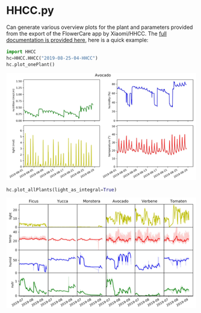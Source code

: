 # HHCC.py
Can generate various overview plots for the plant and parameters provided from
the export of the FlowerCare app by Xiaomi/HHCC. The [full documentation is provided here](https://github.com/jandechent/HHCC.py/blob/master/docs/markdown/index.md),
here is a quick example:
```python
import HHCC
hc=HHCC.HHCC("2019-08-25-04-HHCC")
hc.plot_onePlant()
```
![plot_onePlant](https://raw.githubusercontent.com/jandechent/HHCC.py/master/examples/plot_onePlant.jpg)
```python
hc.plot_allPlants(light_as_integral=True)
```
![plot_allPlants](https://raw.githubusercontent.com/jandechent/HHCC.py/master/examples/plot_allPlants.jpg)
